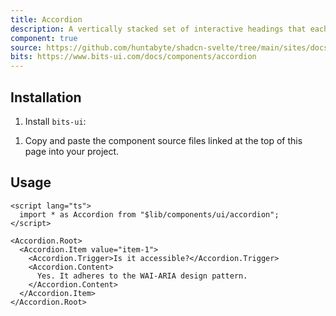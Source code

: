 ```yaml
---
title: Accordion
description: A vertically stacked set of interactive headings that each reveal a section of content.
component: true
source: https://github.com/huntabyte/shadcn-svelte/tree/main/sites/docs/src/lib/registry/default/ui/accordion
bits: https://www.bits-ui.com/docs/components/accordion
---
```


<script>
    import { ComponentPreview, ManualInstall, PMAddComp, PMInstall } from '$lib/components/docs';
	import { selectedPackageManager } from '$lib/utils'
</script>

<ComponentPreview name="accordion-demo" class="[&_[data-melt-accordion]]:sm:max-w-[70%]">

<div />

</ComponentPreview>

## Installation

<PMAddComp name="accordion" />

<ManualInstall>

1. Install `bits-ui`:

<PMInstall command="bits-ui" />

1. Copy and paste the component source files linked at the top of this page into your project.

</ManualInstall>

## Usage

```svelte
<script lang="ts">
  import * as Accordion from "$lib/components/ui/accordion";
</script>

<Accordion.Root>
  <Accordion.Item value="item-1">
    <Accordion.Trigger>Is it accessible?</Accordion.Trigger>
    <Accordion.Content>
      Yes. It adheres to the WAI-ARIA design pattern.
    </Accordion.Content>
  </Accordion.Item>
</Accordion.Root>
```
